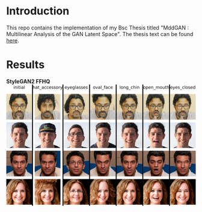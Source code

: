 # Introduction

This repo contains the implementation of my Bsc Thesis titled
"MddGAN : Multilinear Analysis of the GAN Latent Space". The thesis
text can be found [here](https://pergamos.lib.uoa.gr/uoa/dl/object/3059772).

# Results

**StyleGAN2 FFHQ**
![stylegan2_ffhq](images/chart.jpg)
